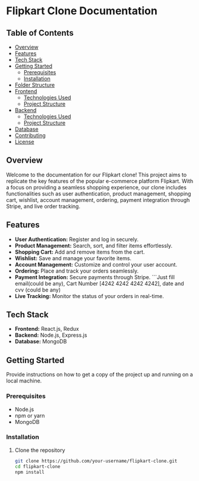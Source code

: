 # Flipkart Clone Documentation

## Table of Contents
- [Overview](#overview)
- [Features](#features)
- [Tech Stack](#tech-stack)
- [Getting Started](#getting-started)
  - [Prerequisites](#prerequisites)
  - [Installation](#installation)
- [Folder Structure](#folder-structure)
- [Frontend](#frontend)
  - [Technologies Used](#technologies-used)
  - [Project Structure](#project-structure)
- [Backend](#backend)
  - [Technologies Used](#technologies-used-1)
  - [Project Structure](#project-structure-1)
- [Database](#database)
- [Contributing](#contributing)
- [License](#license)

## Overview
Welcome to the documentation for our Flipkart clone! This project aims to replicate the key features of the popular e-commerce platform Flipkart. With a focus on providing a seamless shopping experience, our clone includes functionalities such as user authentication, product management, shopping cart, wishlist, account management, ordering, payment integration through Stripe, and live order tracking.

## Features
- **User Authentication:** Register and log in securely.
- **Product Management:** Search, sort, and filter items effortlessly.
- **Shopping Cart:** Add and remove items from the cart.
- **Wishlist:** Save and manage your favorite items.
- **Account Management:** Customize and control your user account.
- **Ordering:** Place and track your orders seamlessly.
- **Payment Integration:** Secure payments through Stripe. ```Just fill email(could be any), Cart Number [4242 4242 4242 4242], date and cvv (could be any)
- **Live Tracking:** Monitor the status of your orders in real-time.


## Tech Stack
- **Frontend:** React.js, Redux
- **Backend:** Node.js, Express.js
- **Database:** MongoDB

## Getting Started
Provide instructions on how to get a copy of the project up and running on a local machine.

### Prerequisites
- Node.js
- npm or yarn
- MongoDB

### Installation
1. Clone the repository
   ```bash
   git clone https://github.com/your-username/flipkart-clone.git
   cd flipkart-clone
   npm install
